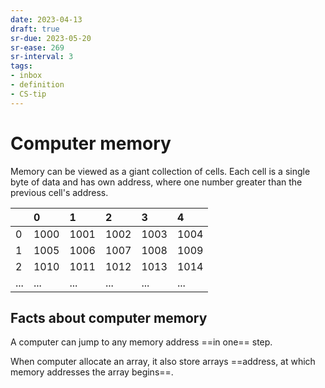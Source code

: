 ```yaml
---
date: 2023-04-13
draft: true
sr-due: 2023-05-20
sr-ease: 269
sr-interval: 3
tags:
- inbox
- definition
- CS-tip
---
```


# Computer memory

Memory can be viewed as a giant collection of cells. Each cell is a single byte
of data and has own address, where one number greater than the previous cell's
address.

|     | 0    | 1    | 2    | 3    | 4    |
| :-- | :--- | :--- | :--- | :--- | :--- |
| 0   | 1000 | 1001 | 1002 | 1003 | 1004 |
| 1   | 1005 | 1006 | 1007 | 1008 | 1009 |
| 2   | 1010 | 1011 | 1012 | 1013 | 1014 |
| ... | ...  | ...  | ...  | ...  | ...  |

## Facts about computer memory

A computer can jump to any memory address ==in one== step.
<!--SR:!2023-11-30,179,270-->

When computer allocate an array, it also store arrays
==address, at which memory addresses the array begins==.